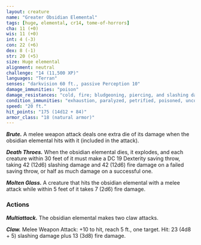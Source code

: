 ```yaml
---
layout: creature
name: "Greater Obsidian Elemental"
tags: [huge, elemental, cr14, tome-of-horrors]
cha: 11 (+0)
wis: 11 (+0)
int: 4 (-3)
con: 22 (+6)
dex: 8 (-1)
str: 20 (+5)
size: Huge elemental
alignment: neutral
challenge: "14 (11,500 XP)"
languages: "Terran"
senses: "darkvision 60 ft., passive Perception 10"
damage_immunities: "poison"
damage_resistances: "cold, fire; bludgeoning, piercing, and slashing damage from nonmagical weapons"
condition_immunities: "exhaustion, paralyzed, petrified, poisoned, unconscious"
speed: "20 ft."
hit_points: "175 (14d12 + 84)"
armor_class: "18 (natural armor)"
---
```


***Brute.*** A melee weapon attack deals one extra die of its damage when
the obsidian elemental hits with it (included in the attack).

***Death Throes.*** When the obsidian elemental dies, it explodes, and each
creature within 30 feet of it must make a DC 19 Dexterity saving throw,
taking 42 (12d6) slashing damage and 42 (12d6) fire damage on a failed
saving throw, or half as much damage on a successful one.

***Molten Glass.*** A creature that hits the obsidian elemental with a melee
attack while within 5 feet of it takes 7 (2d6) fire damage.

### Actions

***Multiattack.*** The obsidian elemental makes two claw attacks.

***Claw.*** Melee Weapon Attack: +10 to hit, reach 5 ft., one target. Hit: 23
(4d8 + 5) slashing damage plus 13 (3d8) fire damage.
